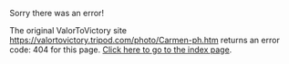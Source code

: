 

Sorry there was an error!

The original ValorToVictory site https://valortovictory.tripod.com/photo/Carmen-ph.htm returns an error code: 404 for this page. [Click here to go to the index page](../index.md).